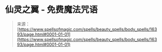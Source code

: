 <!--yml

category: 未分类

date: 2024-06-12 18:56:30

-->

# 仙灵之翼 - 免费魔法咒语

> 来源：[https://www.spellsofmagic.com/spells/beauty_spells/body_spells/16393/page.html#0001-01-01](https://www.spellsofmagic.com/spells/beauty_spells/body_spells/16393/page.html#0001-01-01)
